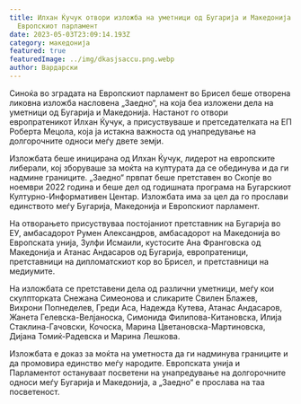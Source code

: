 ```yaml
---
title: Илхан Ќучук отвори изложба на уметници од Бугарија и Македонија во
  Европскиот парламент
date: 2023-05-03T23:09:14.193Z
category: македонија
featured: true
featuredImage: ../img/dkasjsaccu.png.webp
author: Вардарски
---
```


Синоќа во зградата на Европскиот парламент во Брисел беше отворена ликовна изложба насловена „Заедно“, на која беа изложени дела на уметници од Бугарија и Македонија. Настанот го отвори европратеникот Илхан Ќучук, а присуствуваше и претседателката на ЕП Роберта Мецола, која ја истакна важноста од унапредување на долгорочните односи меѓу двете земји.

Изложбата беше иницирана од Илхан Ќучук, лидерот на европските либерали, кој зборуваше за моќта на културата да се обединува и да ги надмине границите. „Заедно“ првпат беше претставен во Скопје во ноември 2022 година и беше дел од годишната програма на Бугарскиот Културно-Информативен Центар. Изложбата има за цел да го прослави единството меѓу Бугарија, Македонија и Европскиот парламент.

На отворањето присуствуваа постојаниот претставник на Бугарија во ЕУ, амбасадорот Румен Александров, амбасадорот на Македонија во Европската унија, Зулфи Исмаили, кустосите Ана Франговска од Македонија и Атанас Андасаров од Бугарија, европратеници, претставници на дипломатскиот кор во Брисел, и претставници на медиумите.

На изложбата се претставени дела од различни уметници, меѓу кои скулпторката Снежана Симеонова и сликарите Свилен Блажев, Вихрони Попнеделев, Греди Аса, Надежда Кутева, Атанас Андасаров, Жанета Гелевска-Велјаноска, Симонида Филипова-Китановска, Илија Стаклина-Гачовски, Кочоска, Марина Цветановска-Мартиновска, Дијана Томиќ-Радевска и Марина Лешкова.

Изложбата е доказ за моќта на уметноста да ги надминува границите и да промовира единство меѓу народите. Европската унија и Парламентот остануваат посветени на унапредување на долгорочните односи меѓу Бугарија и Македонија, а „Заедно“ е прослава на таа посветеност.
